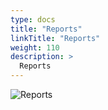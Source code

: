 ```yaml
---
type: docs
title: "Reports"
linkTitle: "Reports"
weight: 110
description: >
  Reports
---
```


![Reports](/images/bootcamp-slides/microservices-bootcamp/Slide110.PNG)
